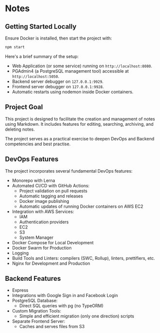# Notes

## Getting Started Locally

Ensure Docker is installed, then start the project with:

```bash
npm start
```
Here's a brief summary of the setup:

- Web Application (or some service) running on `http://localhost:8080`.
- PGAdmin4 (a PostgreSQL management tool) accessible at `http://localhost:5050`.
- Backend server debugger on `127.0.0.1:9929`.
- Frontend server debugger on `127.0.0.1:9928`.
- Automatic restarts using nodemon inside Docker containers.

## Project Goal

This project is designed to facilitate the creation and management of notes using Markdown. It includes features for editing, searching, archiving, and deleting notes.

The project serves as a practical exercise to deepen DevOps and Backend competencies and best practise.

## DevOps Features

The project incorporates several fundamental DevOps features:

- Monorepo with Lerna
- Automated CI/CD with GitHub Actions:
  - Project validation on pull requests
  - Automatic tagging and releases
  - Docker image publishing
  - Automatic updates of running Docker containers on AWS EC2
- Integration with AWS Services:
  - IAM
  - Authentication providers
  - EC2
  - S3
  - System Manager
- Docker Compose for Local Development
- Docker Swarm for Production
- Logging
- Build Tools and Linters: compilers (SWC, Rollup), linters, prettifiers, etc.
- Nginx for Development and Production

## Backend Features

- Express
- Integrations with Google Sign in and Facebook Login
- PostgreSQL Database:
  - Direct SQL queries with pg (no TypeORM)
- Custom Migration Tools:
  - Simple and efficient migration (only one direction) scripts
- Separate Frontend Server:
  - Caches and serves files from S3
